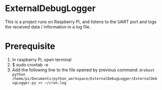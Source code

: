 # ExternalDebugLogger
This is a project runs on Raspberry Pi, and listens to the UART port and logs the received data / information in a log file.

# Prerequisite
1. In raspberry Pi, open terminal
2. $ sudo crontab -e
3. Add the following line to the file opened by previous command:
    ``@reboot python /home/pi/Documents/python_workspace/ExternalDebugLogger/ExternalDebugLogger.py >> ~/cron.log``
